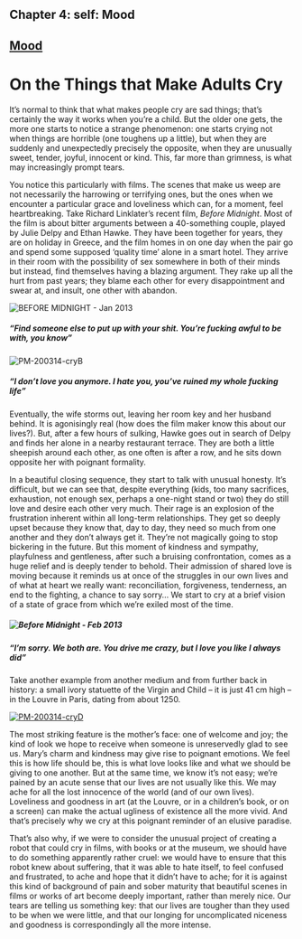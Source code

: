 Chapter  4: self: Mood
---------------------

[Mood](../category/self/mood/index.html)
----------------------------------------

On the Things that Make Adults Cry
==================================

It’s normal to think that what makes people cry are sad things; that’s certainly the way it works when you’re a child. But the older one gets, the more one starts to notice a strange phenomenon: one starts crying not when things are horrible (one toughens up a little), but when they are suddenly and unexpectedly precisely the opposite, when they are unusually sweet, tender, joyful, innocent or kind. This, far more than grimness, is what may increasingly prompt tears.

<span class="s1">You notice this particularly with films. The scenes that make us weep are not necessarily the harrowing or terrifying ones, but the ones when we encounter a particular grace and loveliness which can, for a moment, feel heartbreaking. Take Richard Linklater’s recent film, *Before Midnight*. Most of the film is about bitter arguments between a 40-something couple, played by Julie Delpy and Ethan Hawke. They have been together for years, they are on holiday in Greece, and the film homes in on one day when the pair go and spend some supposed ‘quality time’ alone in a smart hotel. They arrive in their room with the possibility of sex somewhere in both of their minds but instead, find themselves having a blazing argument. They rake up all the hurt from past years; they blame each other for every disappointment and swear at, and insult, one other with abandon.</span>

![BEFORE MIDNIGHT - Jan 2013](http://i1.wp.com/www.thebookoflife.org/wp-content/uploads/2014/09/PM-200314-cryA.jpg)

##### <span class="s1">“Find someone else to put up with your shit. You’re fucking awful to be with, you know”</span>

![PM-200314-cryB](http://i2.wp.com/www.thebookoflife.org/wp-content/uploads/2014/09/PM-200314-cryB.png)

##### <span class="s1">“I don’t love you anymore. I hate you, you’ve ruined my whole fucking life”</span>

Eventually, the wife storms out, leaving her room key and her husband behind. It is agonisingly real (how does the film maker know this about our lives?). But, after a few hours of sulking, Hawke goes out in search of Delpy and finds her alone in a nearby restaurant terrace. They are both a little sheepish around each other, as one often is after a row, and he sits down opposite her with poignant formality.

<span class="s1">In a beautiful closing sequence, they start to talk with unusual honesty. It’s difficult, but we can see that, despite everything (kids, too many sacrifices, exhaustion, not enough sex, perhaps a one-night stand or two) they do still love and desire each other very much. Their rage is an explosion of the frustration inherent within all long-term relationships. They get so deeply upset because they know that, day to day, they need so much from one another and they don’t always get it. They’re not magically going to stop bickering in the future. But this moment of kindness and sympathy, playfulness and gentleness, after such a bruising confrontation, comes as a huge relief and is deeply tender to behold. Their admission of shared love is moving because it reminds us at once of the struggles in our own lives and of what at heart we really want: reconciliation, forgiveness, tenderness, an end to the fighting, a chance to say sorry… We start to cry at a brief vision of a state of grace from which we’re exiled most of the time.</span>

##### ![Before Midnight - Feb 2013](http://i2.wp.com/www.thebookoflife.org/wp-content/uploads/2014/09/PM-200314-cryC.jpg)

##### <span class="s1">“I’m sorry. We both are. You drive me crazy, but I love you like I always did”</span>

<span class="s1">Take another example from another medium and from further back in history: a small ivory statuette of the Virgin and Child – it is just 41 cm high – in the Louvre in Paris, dating from about 1250.</span>

[![PM-200314-cryD](http://i1.wp.com/www.thebookoflife.org/wp-content/uploads/2014/10/PM-200314-cryD.jpg?resize=635%2C406)](http://i2.wp.com/www.thebookoflife.org/wp-content/uploads/2014/10/PM-200314-cryD.jpg)

<span class="s1">The most striking feature is the mother’s face: one of welcome and joy; the kind of look we hope to receive when someone is unreservedly glad to see us. Mary’s charm and kindness may give rise to poignant emotions. We feel this is how life should be, this is what love looks like and what we should be giving to one another. But at the same time, we know it’s not easy; we’re pained by an acute sense that our lives are not usually like this. We may ache for all the lost innocence of the world (and of our own lives). Loveliness and goodness in art (at the Louvre, or in a children’s book, or on a screen) can make the actual ugliness of existence all the more vivid. And that’s precisely why we cry at this poignant reminder of an elusive paradise.</span>

<span class="s1">That’s also why, if we were to consider the unusual project of creating a robot that could cry in films, with books or at the museum, we should have to do something apparently rather cruel: we would have to ensure that this robot knew about suffering, that it was able to hate itself, to feel confused and frustrated, to ache and hope that it didn’t have to ache; for it is against this kind of background of pain and sober maturity that beautiful scenes in films or works of art become deeply important, rather than merely nice. Our tears are telling us something key: that our lives are tougher than they used to be when we were little, and that our longing for uncomplicated niceness and goodness is correspondingly all the more intense.</span>

